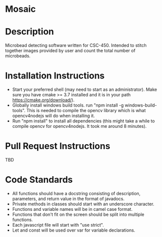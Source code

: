 # Mosaic

# Description
Microbead detecting software written for CSC-450. Intended to stitch together images provided by user and count the total number of microbeads.

# Installation Instructions
* Start your preferred shell (may need to start as an administrator). Make sure you have cmake >= 3.7 installed and it is in your path https://cmake.org/download/).
* Globally install windows build tools. run "npm install -g windows-build-tools". This is needed to compile the opencv library which is what opencv4nodejs will do when installing it.
* Run "npm install" to install all dependencies (this might take a while to compile opencv for opencv4nodejs. It took me around 8 minutes).

# Pull Request Instructions
TBD

# Code Standards 
* All functions should have a docstring consisting of description, parameters, and return value in the format of javadocs.
* Private methods in classes should start with an underscore character.
* Functions and variable names will be in camel case format.
* Functions that don't fit on the screen should be split into multiple functions.
* Each javascript file will start with "use strict". 
* Let and const will be used over var for variable declarations.